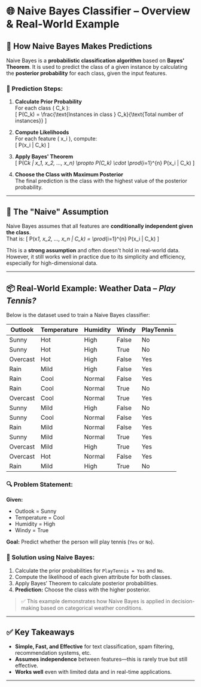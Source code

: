 # 🌐 Naive Bayes Classifier – Overview & Real-World Example

## 📘 How Naive Bayes Makes Predictions

Naive Bayes is a **probabilistic classification algorithm** based on **Bayes' Theorem**. It is used to predict the class of a given instance by calculating the **posterior probability** for each class, given the input features.

### 🔢 Prediction Steps:

1. **Calculate Prior Probability**  
   For each class \( C_k \):  
   \[
   P(C_k) = \frac{\text{Instances in class } C_k}{\text{Total number of instances}}
   \]

2. **Compute Likelihoods**  
   For each feature \( x_i \), compute:  
   \[
   P(x_i | C_k)
   \]

3. **Apply Bayes' Theorem**  
   \[
   P(C*k | x_1, x_2, ..., x_n) \propto P(C_k) \cdot \prod*{i=1}^{n} P(x_i | C_k)
   \]

4. **Choose the Class with Maximum Posterior**  
   The final prediction is the class with the highest value of the posterior probability.

---

## 🤔 The "Naive" Assumption

Naive Bayes assumes that all features are **conditionally independent given the class**.  
That is:
\[
P(x*1, x_2, ..., x_n | C_k) = \prod*{i=1}^{n} P(x_i | C_k)
\]

This is a **strong assumption** and often doesn't hold in real-world data. However, it still works well in practice due to its simplicity and efficiency, especially for high-dimensional data.

---

## 📦 Real-World Example: Weather Data – _Play Tennis?_

Below is the dataset used to train a Naive Bayes classifier:

| Outlook  | Temperature | Humidity | Windy | PlayTennis |
| -------- | ----------- | -------- | ----- | ---------- |
| Sunny    | Hot         | High     | False | No         |
| Sunny    | Hot         | High     | True  | No         |
| Overcast | Hot         | High     | False | Yes        |
| Rain     | Mild        | High     | False | Yes        |
| Rain     | Cool        | Normal   | False | Yes        |
| Rain     | Cool        | Normal   | True  | No         |
| Overcast | Cool        | Normal   | True  | Yes        |
| Sunny    | Mild        | High     | False | No         |
| Sunny    | Cool        | Normal   | False | Yes        |
| Rain     | Mild        | Normal   | False | Yes        |
| Sunny    | Mild        | Normal   | True  | Yes        |
| Overcast | Mild        | High     | True  | Yes        |
| Overcast | Hot         | Normal   | False | Yes        |
| Rain     | Mild        | High     | True  | No         |

### 🔍 Problem Statement:

**Given:**

- Outlook = Sunny
- Temperature = Cool
- Humidity = High
- Windy = True

**Goal:** Predict whether the person will play tennis (`Yes` or `No`).

### 🧮 Solution using Naive Bayes:

1. Calculate the prior probabilities for `PlayTennis = Yes` and `No`.
2. Compute the likelihood of each given attribute for both classes.
3. Apply Bayes’ Theorem to calculate posterior probabilities.
4. **Prediction:** Choose the class with the higher posterior.

> ✅ This example demonstrates how Naive Bayes is applied in decision-making based on categorical weather conditions.

---

## ✅ Key Takeaways

- **Simple, Fast, and Effective** for text classification, spam filtering, recommendation systems, etc.
- **Assumes independence** between features—this is rarely true but still effective.
- **Works well** even with limited data and in real-time applications.

---
